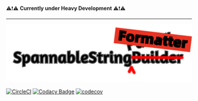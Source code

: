 :warning::exclamation::warning: <b>Currently under Heavy Development</b> :warning::exclamation::warning:

---

![SpannableStringFormatter](images/logo.png)

[![CircleCI](https://circleci.com/gh/hitanshu-dhawan/SpannableStringFormatter.svg?style=svg)](https://circleci.com/gh/hitanshu-dhawan/SpannableStringFormatter)
[![Codacy Badge](https://app.codacy.com/project/badge/Grade/5492f38e42204099b03f6c21ee9321b1)](https://www.codacy.com/manual/hitanshu-dhawan/SpannableStringFormatter?utm_source=github.com&amp;utm_medium=referral&amp;utm_content=hitanshu-dhawan/SpannableStringFormatter&amp;utm_campaign=Badge_Grade)
[![codecov](https://codecov.io/gh/hitanshu-dhawan/SpannableStringFormatter/branch/master/graph/badge.svg)](https://codecov.io/gh/hitanshu-dhawan/SpannableStringFormatter)

